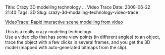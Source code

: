 Title: Crazy 3D modelling technology ... Video Trace
Date: 2008-06-22 21:40
Tags: 3D
Slug: crazy-3d-modaling-technology-video-trace

[VideoTrace: Rapid interactive scene modelling from video][]

This is a really crazy modeling technology...  
Use a video clip that has some view points (in different angles) to an
object, trace the object with a few clicks in several frames, and you
get the 3D model (mapped with auto-generated bitmaps from the clip).

  [VideoTrace: Rapid interactive scene modelling from video]: http://www.acvt.com.au/research/videotrace/
